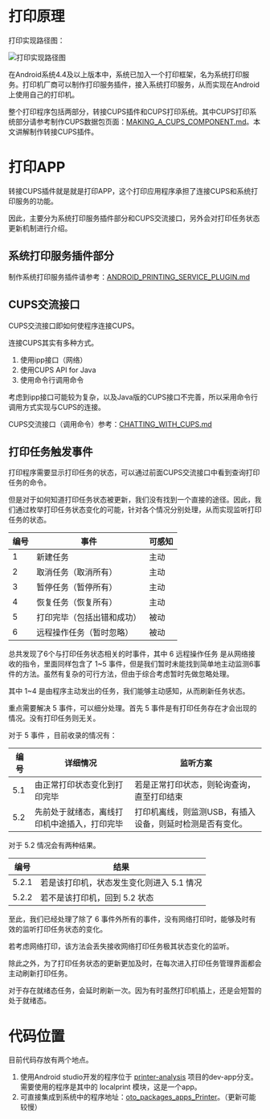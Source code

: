 # 打印原理

打印实现路径图：

![打印实现路径图](https://github.com/openthos/printer-analysis/blob/master/report/raw/3987526971.png)

在Android系统4.4及以上版本中，系统已加入一个打印框架，名为系统打印服务。打印机厂商可以制作打印服务插件，接入系统打印服务，从而实现在Android上使用自己的打印机。

整个打印程序包括两部分，转接CUPS插件和CUPS打印系统。其中CUPS打印系统部分请参考制作CUPS数据包页面：[MAKING_A_CUPS_COMPONENT.md](https://github.com/openthos/printer-analysis/blob/master/doc/zh/MAKING_A_CUPS_COMPONENT.md)。本文讲解制作转接CUPS插件。


# 打印APP

转接CUPS插件就是就是打印APP，这个打印应用程序承担了连接CUPS和系统打印服务的功能。

因此，主要分为系统打印服务插件部分和CUPS交流接口，另外会对打印任务状态更新机制进行介绍。

## 系统打印服务插件部分

制作系统打印服务插件请参考：[ANDROID_PRINTING_SERVICE_PLUGIN.md](https://github.com/openthos/printer-analysis/blob/master/doc/zh/ANDROID_PRINTING_SERVICE_PLUGIN.md)

## CUPS交流接口

CUPS交流接口即如何使程序连接CUPS。

连接CUPS其实有多种方式。

1. 使用ipp接口（网络）
2. 使用CUPS API for Java
3. 使用命令行调用命令

考虑到ipp接口可能较为复杂，以及Java版的CUPS接口不完善，所以采用命令行调用方式实现与CUPS的连接。

CUPS交流接口（调用命令）参考：[CHATTING_WITH_CUPS.md](https://github.com/openthos/printer-analysis/blob/master/doc/zh/CHATTING_WITH_CUPS.md)

## 打印任务触发事件

打印程序需要显示打印任务的状态，可以通过前面CUPS交流接口中看到查询打印任务的命令。

但是对于如何知道打印任务状态被更新，我们没有找到一个直接的途径。因此，我们通过枚举打印任务状态变化的可能，针对各个情况分别处理，从而实现监听打印任务的状态。

编号|事件|可感知
|---|---|---
|1|新建任务|主动
|2|取消任务（取消所有）|主动
|3|暂停任务（暂停所有）|主动
|4|恢复任务（恢复所有）|主动
|5|打印完毕（包括出错和成功）|被动
|6|远程操作任务（暂时忽略）|被动

总共发现了6个与打印任务状态相关的时事件，其中 6 远程操作任务 是从网络接收的指令，里面同样包含了 1~5 事件，但是我们暂时未能找到简单地主动监测6事件的方法。虽然有复杂的可行方法，但由于综合考虑暂时先做忽略处理。

其中 1~4 是由程序主动发出的任务，我们能够主动感知，从而刷新任务状态。

重点需要解决 5 事件，可以细分处理。首先 5 事件是有打印任务存在才会出现的情况。没有打印任务则无关。

对于 5 事件 ，目前收录的情况有：

编号|详细情况|监听方案
|---|---|---
|5.1|由正常打印状态变化到打印完毕|若是正常打印状态，则轮询查询，直至打印结束
|5.2|先前处于就绪态，离线打印机中途插入，打印完毕|打印机离线，则监测USB，有插入设备，则延时检测是否有变化。

对于 5.2 情况会有两种结果。

编号|结果
|---|---
|5.2.1|若是该打印机，状态发生变化则进入 5.1 情况
|5.2.2|若不是该打印机，回到 5.2 状态

至此，我们已经处理了除了 6 事件外所有的事件，没有网络打印时，能够及时有效的监听打印任务状态的变化。

若考虑网络打印，该方法会丢失接收网络打印任务极其状态变化的监听。

除此之外，为了打印任务状态的更新更加及时，在每次进入打印任务管理界面都会主动刷新打印任务。

对于存在就绪态任务，会延时刷新一次。因为有时虽然打印机插上，还是会短暂的处于就绪态。

# 代码位置

目前代码存放有两个地点。

1. 使用Android studio开发的程序位于 [printer-analysis](https://github.com/openthos/printer-analysis.git) 项目的dev-app分支。需要使用的程序是其中的 localprint 模块，这是一个app。
2. 可直接集成到系统中的程序地址：[oto_packages_apps_Printer](https://github.com/openthos/oto_packages_apps_Printer)。（更新可能较慢）
